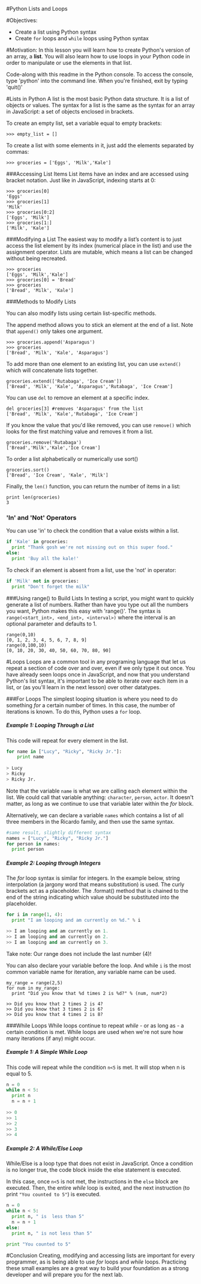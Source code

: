 
#Python Lists and Loops

#Objectives:
* Create a list using Python syntax
* Create `for` loops and `while` loops using Python syntax

#Motivation:
In this lesson you will learn how to create Python's version of an array, a **list**. You will also learn how to use loops in your Python code in order to manipulate or use the elements in that list.

Code-along with this readme in the Python console. To access the console, type 'python' into the command line. When you're finished, exit by typing 'quit()'

#Lists in Python
A list is the most basic Python data structure. It is a list of objects or values. The syntax for a list is the same as the syntax for an array in JavaScript: a set of objects enclosed in brackets.  

To create an empty list, set a variable equal to empty brackets:
```
>>> empty_list = []
```
To create a list with some elements in it, just add the elements separated by commas:
```
>>> groceries = ['Eggs', 'Milk','Kale']
```
###Accessing List Items
List items have an index and are accessed using bracket notation. Just like in JavaScript, indexing starts at 0:

```
>>> groceries[0]
'Eggs'
>>> groceries[1]
'Milk'
>>> groceries[0:2]
['Eggs', 'Milk']
>>> groceries[1:]
['Milk', 'Kale']
```

###Modifying a List
The easiest way to modify a list’s content is to just access the list element by its index (numerical place in the list) and use the assignment operator. Lists are mutable, which means a list can be changed without being recreated. 
```
>>> groceries
['Eggs', 'Milk','Kale']
>>> groceries[0] = 'Bread'
>>> groceries
['Bread', 'Milk', 'Kale']
```

###Methods to Modify Lists

You can also modify lists using certain list-specific methods. 

The append method allows you to stick an element at the end of a list. Note that `append()` only takes one argument.
```
>>> groceries.append('Asparagus')
>>> groceries
['Bread', 'Milk', 'Kale', 'Asparagus']
```

To add more than one element to an existing list, you can use `extend()` which will concatenate lists together.
```
groceries.extend(['Rutabaga', 'Ice Cream'])
['Bread', 'Milk', 'Kale', 'Asparagus','Rutabaga', 'Ice Cream']
```

You can use `del` to remove an element at a specific index.
```
del groceries[3] #removes 'Asparagus' from the list
['Bread', 'Milk', 'Kale','Rutabaga', 'Ice Cream']
```
If you know the value that you'd like removed, you can use `remove()` which looks for the first matching value and removes it from a list.

```
groceries.remove('Rutabaga')
['Bread','Milk','Kale','Ice Cream']
```

To order a list alphabetically or numerically use sort()
```
groceries.sort()
['Bread', 'Ice Cream', 'Kale', 'Milk']
```


Finally, the `len()` function, you can return the number of items in a list:
```
print len(groceries)
3
```

### 'In' and 'Not' Operators

You can use 'in' to check the condition that a value exists within a list.
```python
if 'Kale' in groceries:
  print "Thank gosh we're not missing out on this super food."
else:
  print 'Buy all the kale!'
```
To check if an element is absent from a list, use the 'not' in operator:
```python
if 'Milk' not in groceries:
  print "Don't forget the milk"
```

###Using range() to Build Lists
In testing a script, you might want to quickly generate a list of numbers. Rather than have you type out all the numbers you want, Python makes this easy with 'range()'. The syntax is `range(<start_int>, <end_int>, <interval>)` where the interval is an optional parameter and defaults to 1.

```
range(0,10)
[0, 1, 2, 3, 4, 5, 6, 7, 8, 9]
range(0,100,10)
[0, 10, 20, 30, 40, 50, 60, 70, 80, 90]
```


#Loops
Loops are a common tool in any programing language that let us repeat a section of code over and over, even if we only type it out once. You have already seen loops once in JavaScript, and now that you understand Python's list syntax, it's important to be able to iterate over each item in a list, or (as you'll learn in the next lesson) over other datatypes.

###For Loops
The simplest looping situation is where you need to do something _for_ a certain number of times. In this case, the number of iterations is known. To do this, Python uses a `for` loop.

##### Example 1: Looping Through a List

This code will repeat for every element in the list.

```python
for name in ["Lucy", "Ricky", "Ricky Jr."]:
    print name
  
> Lucy
> Ricky
> Ricky Jr.
```
Note that the variable `name` is what we are calling each element within the list. We could call that variable anything: `character`, `person`, `actor`. It doesn't matter, as long as we continue to use that variable later within the _for_ block.

Alternatively, we can declare a variable `names` which contains a list of all three members in the Ricardo family, and then use the same syntax.

```python
#same result, slightly different syntax
names = ["Lucy", "Ricky", "Ricky Jr."]
for person in names:
  print person
```
##### Example 2: Looping through Integers

The _for_ loop syntax is similar for integers. In the example below, string interpolation (a jargony word that means substitution) is used. The curly brackets act as a placeholder. The .format() method that is chained to the end of the string indicating which value should be substituted into the placeholder.

```python
for i in range(1, 4):
  print "I am looping and am currently on %d." % i

>> I am looping and am currently on 1.
>> I am looping and am currently on 2.
>> I am looping and am currently on 3.
```
Take note: Our range does not include the last number (4)!

You can also declare your variable before the loop. And while `i` is the most common variable name for iteration, any variable name can be used.

```
my_range = range(2,5)
for num in my_range:
  print "Did you know that %d times 2 is %d?" % (num, num*2)
  
>> Did you know that 2 times 2 is 4?
>> Did you know that 3 times 2 is 6?
>> Did you know that 4 times 2 is 8?
```
###While Loops
While loops continue to repeat _while_ - or as long as - a certain condition is met. While loops are used when we're not sure how many iterations (if any) might occur.

##### Example 1: A Simple While Loop
This code will repeat while the condition `n<5` is met. It will stop when n is equal to 5.

```python
n = 0
while n < 5:
  print n
  n = n + 1
  
>> 0
>> 1
>> 2
>> 3
>> 4
```
##### Example 2: A While/Else Loop
While/Else is a loop type that does not exist in JavaScript. Once a condition is no longer true, the code block inside the else statement is executed.

In this case, once `n<5` is not met, the instructions in the `else` block are executed. Then, the entire _while_ loop is exited, and the next instruction (to print `"You counted to 5"`) is executed.
```python
n = 0
while n < 5:
  print n, " is  less than 5"
  n = n + 1
else:
  print n, " is not less than 5"

print "You counted to 5"
```

#Conclusion
Creating, modifying and accessing lists are important for every programmer, as is being able to use _for_ loops and _while_ loops. Practicing these small examples are a great way to build your foundation as a strong developer and will prepare you for the next lab.
